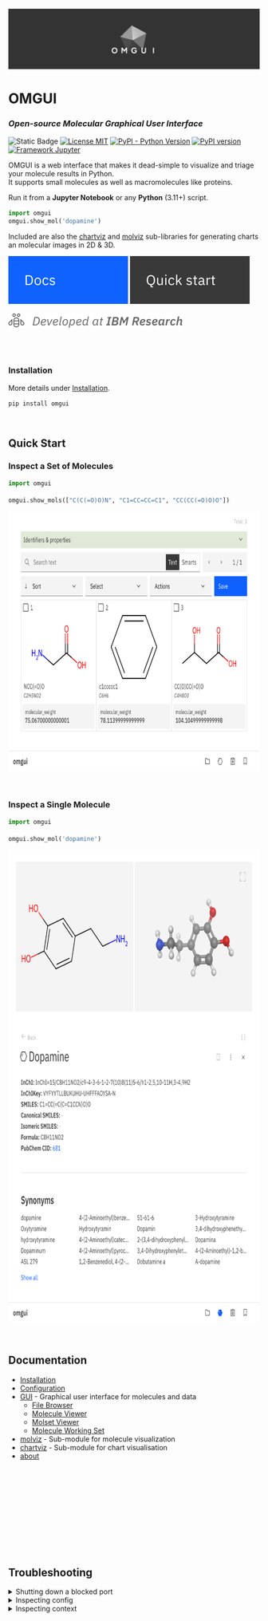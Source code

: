 ![omgui](https://raw.githubusercontent.com/acceleratedscience/omgui/main/docs/assets/omgui-header.webp)

# OMGUI

### _Open-source Molecular Graphical User Interface_

![Static Badge](https://img.shields.io/badge/IBM-Research-0F62FE?style=flat-square)
[![License MIT](https://img.shields.io/github/license/acceleratedscience/openad-toolkit?style=flat-square)](https://opensource.org/licenses/MIT)
[![PyPI - Python Version](https://img.shields.io/pypi/pyversions/omgui?style=flat-square)](https://pypi.org/project/omgui/)
[![PyPI version](https://img.shields.io/pypi/v/omgui?style=flat-square)](https://pypi.org/project/omgui/)
[![Framework Jupyter](https://img.shields.io/pypi/frameworkversions/jupyterlab/omgui?style=flat-square)](https://jupyter.org)

OMGUI is a web interface that makes it dead-simple to visualize and triage your molecule results in Python.  
It supports small molecules as well as macromolecules like proteins.

Run it from a **Jupyter Notebook** or any **Python** (3.11+) script.

```python
import omgui
omgui.show_mol('dopamine')
```

Included are also the [chartviz](https://github.com/acceleratedscience/omgui/blob/main/docs/chartviz.md) and [molviz](https://github.com/acceleratedscience/omgui/blob/main/docs/molviz.md) sub-libraries for generating charts an molecular images in 2D & 3D.

[![Documentation](https://raw.githubusercontent.com/acceleratedscience/omgui/main/docs/assets/btn-docs.svg)](https://github.com/acceleratedscience/omgui#documentation)
[![Quick start](https://raw.githubusercontent.com/acceleratedscience/omgui/main/docs/assets/btn-quick-start.svg)](https://github.com/acceleratedscience/omgui#quick-start)

![IBM Research](https://raw.githubusercontent.com/acceleratedscience/omgui/main/docs/assets/dev-at-ibm-research.svg)

<br><br>

### Installation

More details under [Installation](https://github.com/acceleratedscience/omgui/blob/main/docs/installation.md).

```shell
pip install omgui
```

<br>

## Quick Start

### Inspect a Set of Molecules

```python
import omgui

omgui.show_mols(["C(C(=O)O)N", "C1=CC=CC=C1", "CC(CC(=O)O)O"])
```

<kbd><img src="https://raw.githubusercontent.com/acceleratedscience/omgui/main/docs/assets/gui-molset.png" height="521" /></kbd>

<br>

### Inspect a Single Molecule

```python
import omgui

omgui.show_mol('dopamine')
```

<kbd><img src="https://raw.githubusercontent.com/acceleratedscience/omgui/main/docs/assets/gui-molecule.png" height="948" /></kbd>

<br>

## Documentation

-   [Installation](https://github.com/acceleratedscience/omgui/blob/main/docs/installation.md)
-   [Configuration](https://github.com/acceleratedscience/omgui/blob/main/docs/config.md)
-   [GUI](https://github.com/acceleratedscience/omgui/blob/main/docs/gui.md) - Graphical user interface for molecules and data
    -   [File Browser](https://github.com/acceleratedscience/omgui/blob/main/docs/gui.md#1-file-browser)
    -   [Molecule Viewer](https://github.com/acceleratedscience/omgui/blob/main/docs/gui.md#2-molecule-viewer)
    -   [Molset Viewer](https://github.com/acceleratedscience/omgui/blob/main/docs/gui.md#3-molset-viewer)
    -   [Molecule Working Set](https://github.com/acceleratedscience/omgui/blob/main/docs/gui.md#5-molecule-working-set)
-   [molviz](https://github.com/acceleratedscience/omgui/blob/main/docs/molviz.md) - Sub-module for molecule visualization
-   [chartviz](https://github.com/acceleratedscience/omgui/blob/main/docs/chartviz.md) - Sub-module for chart visualisation
-   [about](https://github.com/acceleratedscience/omgui/blob/main/docs/about.md)

<br><br><br><br><br><br><br><br><br><br>

## Troubleshooting

<!-- Blocker port -->
<details>
<summary>Shutting down a blocked port</summary>
<br>

> If the OMGUI server didn't shut down properly and is occupying a port, you can shut it down by visiting:
>
> ```
> http://localhost:8024/shutdown
> ```
>
> If this didn't work, you can always run: `kill -9 $(lsof -ti:8024)`

</details>

<!-- Inspect config -->
<details>
<summary>Inspecting config</summary>
<br>

> To get an overview of your current configuration including the source of each value, you can run:
>
> ```python
> from omgui import config
>
> config.report()
> ```
>
> For more, visit [config documentation](https://github.com/acceleratedscience/omgui/blob/main/docs/config.md)

</details>

<details>
<summary>Inspecting context</summary>
<br>

> To debug your current context (which sets your workspace), you can run:
>
> ```
> import omgui
>
> omgui.get_context()
> ```

</details>

<!--

PyPI publishing:

# Install
pip install --upgrade build twine

# Remove prev build files:
python build_scripts/remove_dist.py

# Build
python -m build

# Test upload (optional)
twine upload --repository testpypi dist/*

# Actual upload
twine upload dist/*

-->
